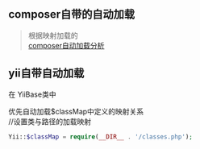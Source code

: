 ## composer自带的自动加载  
> 根据映射加载的  
[composer自动加载分析](http://www.leoyang90.cn/2017/03/18/Composer-Autoload-Source-Reading-%E2%80%94%E2%80%94-Register-and-Run/)

## yii自带自动加载  
在 YiiBase类中  

优先自动加载$classMap中定义的映射关系  
//设置类与路径的加载映射
```php
Yii::$classMap = require(__DIR__ . '/classes.php');
```
